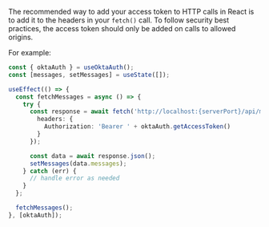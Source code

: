 The recommended way to add your access token to HTTP calls in React is to add it to the headers in your `fetch()` call. To follow security best practices, the access token should only be added on calls to allowed origins.

For example:

```ts
const { oktaAuth } = useOktaAuth();
const [messages, setMessages] = useState([]);

useEffect(() => {
  const fetchMessages = async () => {
    try {
      const response = await fetch('http://localhost:{serverPort}/api/messages', {
        headers: {
          Authorization: 'Bearer ' + oktaAuth.getAccessToken()
        }
      });

      const data = await response.json();
      setMessages(data.messages);
    } catch (err) {
      // handle error as needed
    }
  };

  fetchMessages();
}, [oktaAuth]);
```
